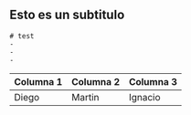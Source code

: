 

## Esto es un subtitulo



``` 
# test 
- 
- 
- 
```

| Columna 1 | Columna 2 | Columna 3 |
|-----------|-----------|-----------|
| Diego | Martin | Ignacio |

